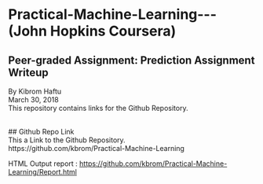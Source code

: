 # Practical-Machine-Learning--- (John Hopkins  Coursera) <br />
## Peer-graded Assignment: Prediction Assignment Writeup

By Kibrom Haftu  <br />
March 30, 2018 <br />
This repository contains links for the Github Repository.
<br />
 

 <br />
## Github Repo Link    <br />
This a  Link to the Github Repository.<br />
https://github.com/kbrom/Practical-Machine-Learning

HTML Output report : https://github.com/kbrom/Practical-Machine-Learning/Report.html
